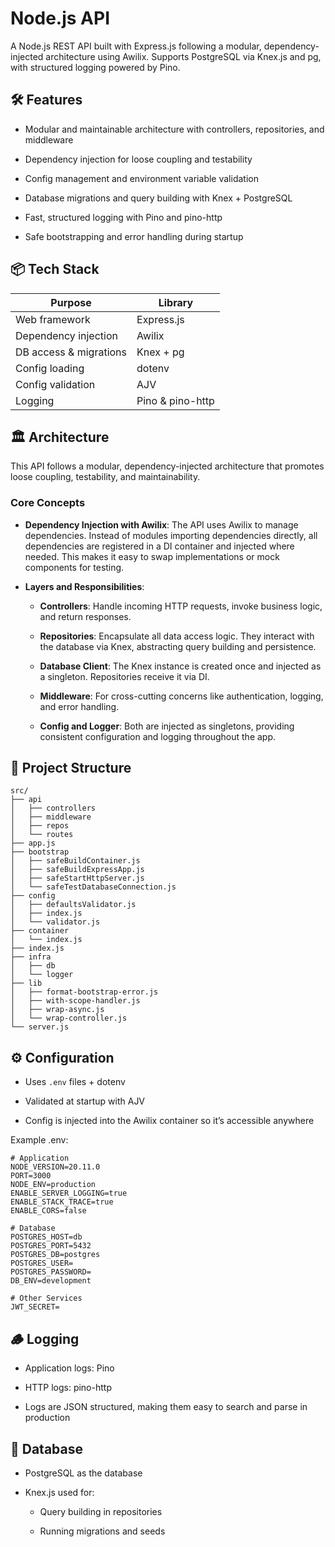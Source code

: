 # Node.js API
A Node.js REST API built with Express.js following a modular, dependency-injected architecture using Awilix.
Supports PostgreSQL via Knex.js and pg, with structured logging powered by Pino.

## 🛠️ Features
- Modular and maintainable architecture with controllers, repositories, and middleware

- Dependency injection for loose coupling and testability

- Config management and environment variable validation

- Database migrations and query building with Knex + PostgreSQL

- Fast, structured logging with Pino and pino-http

- Safe bootstrapping and error handling during startup

## 📦 Tech Stack
| Purpose                | Library          |
| ---------------------- | ---------------- |
| Web framework          | Express.js       |
| Dependency injection   | Awilix           |
| DB access & migrations | Knex + pg        |
| Config loading         | dotenv           |
| Config validation      | AJV              |
| Logging                | Pino & pino-http |

## 🏛️ Architecture
This API follows a modular, dependency-injected architecture that promotes loose coupling, testability, and maintainability.

### Core Concepts
- **Dependency Injection with Awilix**:
The API uses Awilix to manage dependencies. Instead of modules importing dependencies directly, all dependencies are registered in a DI container and injected where needed. This makes it easy to swap implementations or mock components for testing.

- **Layers and Responsibilities**:

   - **Controllers**: Handle incoming HTTP requests, invoke business logic, and return responses.

   - **Repositories**: Encapsulate all data access logic. They interact with the database via Knex, abstracting query building and persistence.

   - **Database Client**: The Knex instance is created once and injected as a singleton. Repositories receive it via DI.

   - **Middleware**: For cross-cutting concerns like authentication, logging, and error handling.

   - **Config and Logger**: Both are injected as singletons, providing consistent configuration and logging throughout the app.

## 📂 Project Structure
```
src/
├── api
│   ├── controllers
│   ├── middleware
│   ├── repos
│   └── routes
├── app.js
├── bootstrap
│   ├── safeBuildContainer.js
│   ├── safeBuildExpressApp.js
│   ├── safeStartHttpServer.js
│   └── safeTestDatabaseConnection.js
├── config
│   ├── defaultsValidator.js
│   ├── index.js
│   └── validator.js
├── container
│   └── index.js
├── index.js
├── infra
│   ├── db
│   └── logger
├── lib
│   ├── format-bootstrap-error.js
│   ├── with-scope-handler.js
│   ├── wrap-async.js
│   └── wrap-controller.js
└── server.js
```

## ⚙️ Configuration
- Uses `.env` files + dotenv

- Validated at startup with AJV

- Config is injected into the Awilix container so it’s accessible anywhere

Example .env:
```
# Application
NODE_VERSION=20.11.0
PORT=3000
NODE_ENV=production
ENABLE_SERVER_LOGGING=true
ENABLE_STACK_TRACE=true
ENABLE_CORS=false

# Database
POSTGRES_HOST=db
POSTGRES_PORT=5432
POSTGRES_DB=postgres
POSTGRES_USER=
POSTGRES_PASSWORD=
DB_ENV=development

# Other Services
JWT_SECRET=

```

## 🪵 Logging
- Application logs: Pino

- HTTP logs: pino-http

- Logs are JSON structured, making them easy to search and parse in production

## 🐘 Database
- PostgreSQL as the database

- Knex.js used for:

   - Query building in repositories

   - Running migrations and seeds
